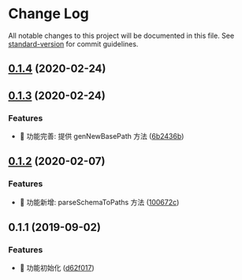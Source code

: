 # Change Log

All notable changes to this project will be documented in this file. See [standard-version](https://github.com/conventional-changelog/standard-version) for commit guidelines.

## [0.1.4](https://github.com/boycgit/mock-from-json-schema/compare/v0.1.3...v0.1.4) (2020-02-24)



## [0.1.3](https://github.com/boycgit/mock-from-json-schema/compare/v0.1.2...v0.1.3) (2020-02-24)


### Features

* 🎸 功能完善: 提供 genNewBasePath 方法 ([6b2436b](https://github.com/boycgit/mock-from-json-schema/commit/6b2436b))



## [0.1.2](https://github.com/boycgit/mock-from-json-schema/compare/v0.1.1...v0.1.2) (2020-02-07)


### Features

* 🎸 功能新增: parseSchemaToPaths 方法 ([100672c](https://github.com/boycgit/mock-from-json-schema/commit/100672c))



## 0.1.1 (2019-09-02)


### Features

* 🎸 功能初始化 ([d62f017](https://github.com/boycgit/mock-from-json-schema/commit/d62f017))
